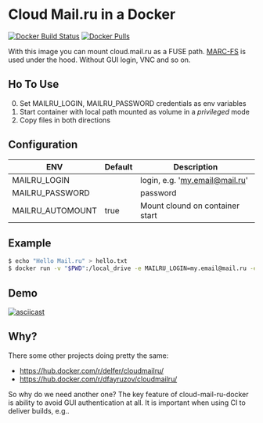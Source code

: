 # Cloud Mail.ru in a Docker

[![Docker Build Status](https://img.shields.io/docker/build/udalov/cloud-mail-ru-docker.svg)](https://hub.docker.com/r/udalov/cloud-mail-ru-docker/)
[![Docker Pulls](https://img.shields.io/docker/pulls/udalov/cloud-mail-ru-docker.svg)](https://hub.docker.com/r/udalov/cloud-mail-ru-docker)


With this image you can mount cloud.mail.ru as a FUSE path. [MARC-FS](https://gitlab.com/Kanedias/MARC-FS.git) is used under the hood. Without GUI login, VNC and so on.

## Ho To Use

0. Set MAILRU_LOGIN, MAILRU_PASSWORD credentials as env variables
1. Start container with local path mounted as volume in a _privileged_ mode
3. Copy files in both directions

## Configuration

| ENV              | Default | Description                     |
|------------------|---------|---------------------------------|
| MAILRU_LOGIN     |         | login, e.g. 'my.email@mail.ru'  |
| MAILRU_PASSWORD  |         | password                        |
| MAILRU_AUTOMOUNT | true    | Mount clound on container start |


## Example

```bash
$ echo "Hello Mail.ru" > hello.txt
$ docker run -v "$PWD":/local_drive -e MAILRU_LOGIN=my.email@mail.ru -e MAILRU_PASSWORD=secret123 --rm --privileged -i -t udalov/cloud-mail-ru-docker:0.1.1 cp /local_drive/hello.txt /tmp/mailru/hello.txt
```

## Demo

[![asciicast](https://asciinema.org/a/KYOJc3j2soDZ6IGXg3LoAqxd4.png)](https://asciinema.org/a/KYOJc3j2soDZ6IGXg3LoAqxd4)

## Why?

There some other projects doing pretty the same:

* https://hub.docker.com/r/delfer/cloudmailru/
* https://hub.docker.com/r/dfayruzov/cloudmailru/

So why do we need another one? The key feature of cloud-mail-ru-docker is ability to avoid GUI authentication at all. It is important when using CI to deliver builds, e.g.. 
